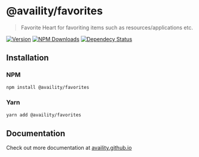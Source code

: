# @availity/favorites

> Favorite Heart for favoriting items such as resources/applications etc.

[![Version](https://img.shields.io/npm/v/@availity/favorites.svg?style=for-the-badge)](https://www.npmjs.com/package/@availity/favorites)
[![NPM Downloads](https://img.shields.io/npm/dt/@availity/favorites.svg?style=for-the-badge)](https://www.npmjs.com/package/@availity/favorites)
[![Dependecy Status](https://img.shields.io/librariesio/release/npm/@availity/favorites?style=for-the-badge)](https://github.com/Availity/availity-react/blob/master/packages/favorites/package.json)

## Installation

### NPM

```bash
npm install @availity/favorites
```

### Yarn

```bash
yarn add @availity/favorites
```

## Documentation

Check out more documentation at [availity.github.io](https://availity.github.io/availity-react/components/favorites/index)
